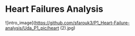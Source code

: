 # Heart Failures Analysis

![intro_image](https://github.com/sfarouk3/P1_Heart-Failure-analysis/Uda_P1_pic/heart (2).jpg)

